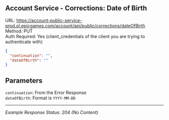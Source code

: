 ## Account Service - Corrections: Date of Birth

URL: https://account-public-service-prod.ol.epicgames.com/account/api/public/corrections/dateOfBirth \
Method: PUT \
Auth Required: Yes (client_credentials of the client you are trying to authenticate with)

```json
{
  "continuation": "",
  "dateOfBirth": ""
}
```

## Parameters

`continuation`: From the Error Response <br/>
`dateOfBirth`: Format is `YYYY-MM-DD`

---

_Example Response Status: 204 (No Content)_